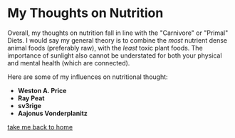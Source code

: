 # My Thoughts on Nutrition

Overall, my thoughts on nutrition fall in line with the "Carnivore" or "Primal" Diets. I would say my general theory is to combine the *most* nutrient dense 
animal foods (preferably raw), with the *least* toxic plant foods. The importance of sunlight also cannot be understated for both your physical and mental health
(which are connected). 

Here are some of my influences on nutritional thought:

- **Weston A. Price**
- **Ray Peat**
- **sv3rige**
- **Aajonus Vonderplanitz**

[take me back to home]()

